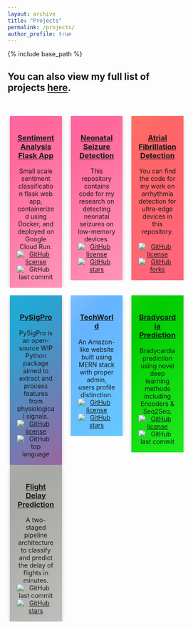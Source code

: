 ```yaml
---
layout: archive
title: "Projects"
permalink: /projects/
author_profile: true
---
```


{% include base_path %}

<meta name="viewport" content="width=device-width, initial-scale=1">
<style>
* {
  box-sizing: border-box;
  }
.column {
  float: left;
  width: 33%;
  padding: 0 10px;
}
.row {margin: 0 -5px;}
.row:after {
  content: "";
  display: table;
  clear: both;
}
@media screen and (max-width: 600px) {
  .column {
    width: 100%;
    display: block;
    margin-bottom: 20px;
  }
}
.card {
  box-shadow: 0 4px 8px 0 rgba(0, 0, 0, 0.2);
  padding: 16px;
  text-align: center;
  /* background-color: #f1f1f1; */
}
.sent-analysis{
  box-shadow: 0 4px 8px 0 rgba(0, 0, 0, 0.2);
  padding: 16px;
  text-align: center;
  background-repeat: no-repeat;
  background-size: contain;
  background-position: center;
  background: linear-gradient(-45deg, #ff4500, #ffb3cc, #ff6699, #ff66ff);
  background-size: 400% 400%;
  animation: gradient 5s ease infinite;
}
.neonatal {
  box-shadow: 0 4px 8px 0 rgba(0, 0, 0, 0.2);
  padding: 16px;
  text-align: center;
  background-repeat: no-repeat;
  background-size: contain;
  background-position: center;
  background: linear-gradient(-45deg, #ff4500, #ffb3cc, #ff6699, #ff66ff);
  background-size: 400% 400%;
  animation: gradient 5s ease infinite;
}
.atrial{
  box-shadow: 0 4px 8px 0 rgba(0, 0, 0, 0.2);
  padding: 16px;
  text-align: center;
  /* background-image: url('/images/atrial.png'); */
  /* position: relative; */
  background-repeat: no-repeat;
  background-size: contain;
  background-position: center;
  background: linear-gradient(-45deg, #ffa366, #ff668c, #ff6666, #ffb366);
	background-size: 400% 400%;
	animation: gradient 10s ease infinite;
}
.pysigpro{
  box-shadow: 0 4px 8px 0 rgba(0, 0, 0, 0.2);
  padding: 16px;
  text-align: center;
  /* background-image: url('/images/pysigpro.png'); */
  /* position: relative; */
  background-repeat: no-repeat;
  background-size: contain;
  background-position: center; 
  background: linear-gradient(-45deg, #ee7752, #e73c7e, #23a6d5, #23d5ab);
	background-size: 400% 400%;
	animation: gradient 5s ease infinite;
}
.techworld{
  box-shadow: 0 4px 8px 0 rgba(0, 0, 0, 0.2);
  padding: 16px;
  text-align: center;
  /* background-image: url('/images/techworld.png'); */
  /* position: relative; */
  background-repeat: no-repeat;
  background-size: contain;
  background-position: center;
  background: linear-gradient(-45deg, #66ffff, #66d9ff, #66b3ff, #e6f2ff);
	background-size: 400% 400%;
  animation: gradient 5s ease infinite; 
}
.bradycardia{
  box-shadow: 0 4px 8px 0 rgba(0, 0, 0, 0.2);
  padding: 16px;
  text-align: center;
  /* background-image: url('/images/bradycardia.svg'); */
  /* position: relative; */
  background-repeat: no-repeat;
  background-size: contain;
  background-position: center;
  background: linear-gradient(-45deg, #ccffcc, #33ff33, #00cc00, #66ff33);
	background-size: 400% 400%;
  animation: gradient 10s ease infinite; 
}
.flightdelay{
  box-shadow: 0 4px 8px 0 rgba(0, 0, 0, 0.2);
  padding: 16px;
  text-align: center;
  /* background-image: url('/images/flightdelay.png'); */
  /* position: relative; */
  background-repeat: no-repeat;
  background-size: contain;
  background-position: center; 
  background: linear-gradient(-45deg, #f2f3f2, #cccdcb, #a6a8a4, #c0c1be);
	background-size: 400% 400%;
  animation: gradient 5s ease infinite; 
}
@keyframes gradient {
	0% {
		background-position: 0% 50%;
	}
	50% {
		background-position: 100% 50%;
	}
	100% {
		background-position: 0% 50%;
	}
}
</style>

<h2>You can also view my full list of projects <a href="https://github.com/vishaln15" target="_blank">here</a>.</h2>
<br><br>

<div class="row">
  <div class="column">
    <div class="sent-analysis">
      <h3><u>Sentiment Analysis Flask App</u></h3>
      Small scale sentiment classification flask web app, containerized using Docker, and deployed on Google Cloud Run.
      <a href="https://github.com/vishaln15/sentiment-analysis/blob/main/LICENSE"><img alt="GitHub license" src="https://img.shields.io/github/license/vishaln15/sentiment-analysis"></a>
      <img alt="GitHub last commit" src="https://img.shields.io/github/last-commit/vishaln15/sentiment-analysis">
      <a href="https://github.com/vishaln15/sentiment-analysis" style="text-decoration: none"><i class="fab fa-github fa-spin"></i></a>
    </div>
  </div>

  <div class="column">
    <div class="neonatal">
      <h3><u>Neonatal Seizure Detection</u></h3>
      This repository contains code for my <a href="https://vishaln15.github.io/publication/2021-NeonatalSeizureDetection-2" style="text-decoration: none">research</a> on detecting neonatal seizures on low-memory devices. <br>
      <a href="https://github.com/vishaln15/NeonatalSeizureDetection/blob/main/LICENSE"><img alt="GitHub license" src="https://img.shields.io/github/license/vishaln15/NeonatalSeizureDetection"></a>
      <a href="https://github.com/vishaln15/NeonatalSeizureDetection/stargazers"><img alt="GitHub stars" src="https://img.shields.io/github/stars/vishaln15/NeonatalSeizureDetection?style=plastic"></a>
      <a href="https://github.com/vishaln15/NeonatalSeizureDetection" style="text-decoration: none"><i class="fab fa-github fa-spin"></i></a>
    </div>
  </div>

  <div class="column">
    <div class="atrial">
      <h3><u>Atrial Fibrillation Detection</u></h3>
      You can find the code for my <a href="https://vishaln15.github.io/publication/2021-OptimizedArrhythmiaDetection-1" style="text-decoration: none">work</a> on arrhythmia detection for ultra-edge devices in this repository. <br><br>
      <a href="https://github.com/vishaln15/OptimizedArrhythmiaDetection/blob/main/LICENSE"><img alt="GitHub license" src="https://img.shields.io/github/license/vishaln15/OptimizedArrhythmiaDetection"></a>
      <a href="https://github.com/vishaln15/OptimizedArrhythmiaDetection/network"><img alt="GitHub forks" src="https://img.shields.io/github/forks/vishaln15/OptimizedArrhythmiaDetection"></a>
      <a href="https://github.com/vishaln15/NeonatalSeizureDetection" style="text-decoration: none"><i class="fab fa-github fa-spin"></i></a>
    </div>
  </div>
</div>

  <br>

<div class="row">  
  <div class="column">
    <div class="pysigpro">
      <h3><u>PySigPro</u></h3>
      PySigPro is an open-source WIP Python package aimed to extract and process features from physiological signals.<br>
      <a href="https://github.com/vishaln15/pysigpro/blob/main/LICENSE"><img alt="GitHub license" src="https://img.shields.io/github/license/vishaln15/pysigpro"></a>
      <img alt="GitHub top language" src="https://img.shields.io/github/languages/top/vishaln15/pysigpro">
      <a href="https://github.com/vishaln15/pysigpro" style="text-decoration: none"><i class="fab fa-github fa-spin"></i></a>
    </div>
  </div>


  <div class="column">
    <div class="techworld">
      <h3><u>TechWorld</u></h3>
      An Amazon-like website built using MERN stack with proper admin, users profile distinction.
      <a href="https://github.com/vishaln15/techworld/blob/master/LICENSE"><img alt="GitHub license" src="https://img.shields.io/github/license/vishaln15/techworld"></a>
      <a href="https://github.com/vishaln15/techworld/stargazers"><img alt="GitHub stars" src="https://img.shields.io/github/stars/vishaln15/techworld"></a>
      <a href="https://github.com/vishaln15/techworld" style="text-decoration: none"><i class="fab fa-github fa-spin"></i></a>
    </div>
  </div>

  <div class="column">
    <div class="bradycardia">
      <h3><u>Bradycardia Prediction</u></h3>
      Bradycardia prediction using novel deep learning methods including Encoders & Seq2Seq.
      <a href="https://github.com/vishaln15/Bradycardia-Prediciton/blob/main/LICENSE"><img alt="GitHub license" src="https://img.shields.io/github/license/vishaln15/Bradycardia-Prediciton"></a>
      <img alt="GitHub last commit" src="https://img.shields.io/github/last-commit/vishaln15/Bradycardia-Prediciton">
      <a href="https://github.com/vishaln15/Bradycardia-Prediciton" style="text-decoration: none"><i class="fab fa-github fa-spin"></i></a>
    </div>
  </div>
</div>

<div align="center">
  <div class="row">
    <div class="column">
      <div class="flightdelay">
        <h3><u>Flight Delay Prediction</u></h3>
        A two-staged pipeline architecture to classify and predict the delay of flights in minutes.
        <img alt="GitHub last commit" src="https://img.shields.io/github/last-commit/vishaln15/Flight-Delay-Prediction">
        <a href="https://github.com/vishaln15/Flight-Delay-Prediction/stargazers"><img alt="GitHub stars" src="https://img.shields.io/github/stars/vishaln15/Flight-Delay-Prediction"></a>
        <a href="https://github.com/vishaln15/Flight-Delay-Prediction" style="text-decoration: none"><i class="fab fa-github fa-spin"></i></a>
      </div>
    </div>
  </div>
</div>